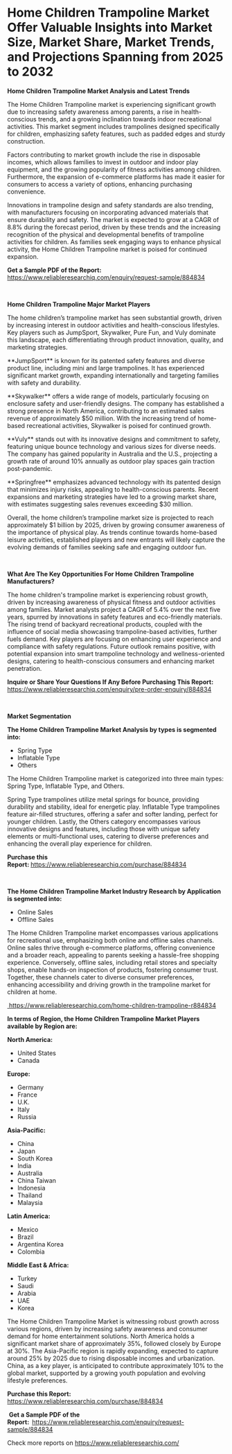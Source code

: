 <p><h1>Home Children Trampoline Market Offer Valuable Insights into Market Size, Market Share, Market Trends, and Projections Spanning from 2025 to 2032</h1></p><p><strong>Home Children Trampoline Market Analysis and Latest Trends</strong></p>
<p><p>The Home Children Trampoline market is experiencing significant growth due to increasing safety awareness among parents, a rise in health-conscious trends, and a growing inclination towards indoor recreational activities. This market segment includes trampolines designed specifically for children, emphasizing safety features, such as padded edges and sturdy construction. </p><p>Factors contributing to market growth include the rise in disposable incomes, which allows families to invest in outdoor and indoor play equipment, and the growing popularity of fitness activities among children. Furthermore, the expansion of e-commerce platforms has made it easier for consumers to access a variety of options, enhancing purchasing convenience. </p><p>Innovations in trampoline design and safety standards are also trending, with manufacturers focusing on incorporating advanced materials that ensure durability and safety. The market is expected to grow at a CAGR of 8.8% during the forecast period, driven by these trends and the increasing recognition of the physical and developmental benefits of trampoline activities for children. As families seek engaging ways to enhance physical activity, the Home Children Trampoline market is poised for continued expansion.</p></p>
<p><strong>Get a Sample PDF of the Report:&nbsp;</strong> <a href="https://www.reliableresearchiq.com/enquiry/request-sample/884834?utm_campaign=2243&utm_medium=2&utm_source=Github&utm_content=ia&utm_term=09022025&utm_id=home-children-trampoline">https://www.reliableresearchiq.com/enquiry/request-sample/884834</a></p>
<p>&nbsp;</p>
<p><strong>Home Children Trampoline Major Market Players</strong></p>
<p><p>The home children’s trampoline market has seen substantial growth, driven by increasing interest in outdoor activities and health-conscious lifestyles. Key players such as JumpSport, Skywalker, Pure Fun, and Vuly dominate this landscape, each differentiating through product innovation, quality, and marketing strategies.</p><p>**JumpSport** is known for its patented safety features and diverse product line, including mini and large trampolines. It has experienced significant market growth, expanding internationally and targeting families with safety and durability.</p><p>**Skywalker** offers a wide range of models, particularly focusing on enclosure safety and user-friendly designs. The company has established a strong presence in North America, contributing to an estimated sales revenue of approximately $50 million. With the increasing trend of home-based recreational activities, Skywalker is poised for continued growth.</p><p>**Vuly** stands out with its innovative designs and commitment to safety, featuring unique bounce technology and various sizes for diverse needs. The company has gained popularity in Australia and the U.S., projecting a growth rate of around 10% annually as outdoor play spaces gain traction post-pandemic.</p><p>**Springfree** emphasizes advanced technology with its patented design that minimizes injury risks, appealing to health-conscious parents. Recent expansions and marketing strategies have led to a growing market share, with estimates suggesting sales revenues exceeding $30 million.</p><p>Overall, the home children’s trampoline market size is projected to reach approximately $1 billion by 2025, driven by growing consumer awareness of the importance of physical play. As trends continue towards home-based leisure activities, established players and new entrants will likely capture the evolving demands of families seeking safe and engaging outdoor fun.</p></p>
<p>&nbsp;</p>
<p><strong>What Are The Key Opportunities For Home Children Trampoline Manufacturers?</strong></p>
<p><p>The home children's trampoline market is experiencing robust growth, driven by increasing awareness of physical fitness and outdoor activities among families. Market analysts project a CAGR of 5.4% over the next five years, spurred by innovations in safety features and eco-friendly materials. The rising trend of backyard recreational products, coupled with the influence of social media showcasing trampoline-based activities, further fuels demand. Key players are focusing on enhancing user experience and compliance with safety regulations. Future outlook remains positive, with potential expansion into smart trampoline technology and wellness-oriented designs, catering to health-conscious consumers and enhancing market penetration.</p></p>
<p><strong>Inquire or Share Your Questions If Any Before Purchasing This Report:</strong> <a href="https://www.reliableresearchiq.com/enquiry/pre-order-enquiry/884834?utm_campaign=2243&utm_medium=2&utm_source=Github&utm_content=ia&utm_term=09022025&utm_id=home-children-trampoline">https://www.reliableresearchiq.com/enquiry/pre-order-enquiry/884834</a></p>
<p>&nbsp;</p>
<p><strong>Market Segmentation</strong></p>
<p><strong>The Home Children Trampoline Market Analysis by types is segmented into:</strong></p>
<p><ul><li>Spring Type</li><li>Inflatable Type</li><li>Others</li></ul></p>
<p><p>The Home Children Trampoline market is categorized into three main types: Spring Type, Inflatable Type, and Others. </p><p>Spring Type trampolines utilize metal springs for bounce, providing durability and stability, ideal for energetic play. Inflatable Type trampolines feature air-filled structures, offering a safer and softer landing, perfect for younger children. Lastly, the Others category encompasses various innovative designs and features, including those with unique safety elements or multi-functional uses, catering to diverse preferences and enhancing the overall play experience for children.</p></p>
<p><strong>Purchase this Report:&nbsp;</strong><a href="https://www.reliableresearchiq.com/purchase/884834?utm_campaign=2243&utm_medium=2&utm_source=Github&utm_content=ia&utm_term=09022025&utm_id=home-children-trampoline">https://www.reliableresearchiq.com/purchase/884834</a></p>
<p>&nbsp;</p>
<p><strong>The Home Children Trampoline Market Industry Research by Application is segmented into:</strong></p>
<p><ul><li>Online Sales</li><li>Offline Sales</li></ul></p>
<p><p>The Home Children Trampoline market encompasses various applications for recreational use, emphasizing both online and offline sales channels. Online sales thrive through e-commerce platforms, offering convenience and a broader reach, appealing to parents seeking a hassle-free shopping experience. Conversely, offline sales, including retail stores and specialty shops, enable hands-on inspection of products, fostering consumer trust. Together, these channels cater to diverse consumer preferences, enhancing accessibility and driving growth in the trampoline market for children at home.</p></p>
<p><a href="https://www.reliableresearchiq.com/home-children-trampoline-r884834?utm_campaign=2243&utm_medium=2&utm_source=Github&utm_content=ia&utm_term=09022025&utm_id=home-children-trampoline">&nbsp;https://www.reliableresearchiq.com/home-children-trampoline-r884834</a></p>
<p><strong>In terms of Region, the Home Children Trampoline Market Players available by Region are:</strong></p>
<p>
    <p> <strong> North America: </strong>
        <ul>
            <li>United States</li>
            <li>Canada</li>
        </ul>
        </p> 
    <p> <strong> Europe: </strong>
        <ul>
            <li>Germany</li>
            <li>France</li>
            <li>U.K.</li>
            <li>Italy</li>
            <li>Russia</li>
        </ul>
        </p> 
    <p> <strong> Asia-Pacific: </strong>
        <ul>
            <li>China</li>
            <li>Japan</li>
            <li>South Korea</li>
            <li>India</li>
            <li>Australia</li>
            <li>China Taiwan</li>
            <li>Indonesia</li>
            <li>Thailand</li>
            <li>Malaysia</li>
        </ul>
        </p> 
    <p> <strong> Latin America: </strong>
        <ul>
            <li>Mexico</li>
            <li>Brazil</li>
            <li>Argentina Korea</li>
            <li>Colombia</li>
        </ul>
        </p> 
    <p> <strong> Middle East & Africa: </strong>
        <ul>
            <li>Turkey</li>
            <li>Saudi</li>
            <li>Arabia</li>
            <li>UAE</li>
            <li>Korea</li>
        </ul>
    </p>
    </p>
<p><p>The Home Children Trampoline Market is witnessing robust growth across various regions, driven by increasing safety awareness and consumer demand for home entertainment solutions. North America holds a significant market share of approximately 35%, followed closely by Europe at 30%. The Asia-Pacific region is rapidly expanding, expected to capture around 25% by 2025 due to rising disposable incomes and urbanization. China, as a key player, is anticipated to contribute approximately 10% to the global market, supported by a growing youth population and evolving lifestyle preferences.</p></p>
<p><strong>Purchase this Report: </strong><a href="https://www.reliableresearchiq.com/purchase/884834?utm_campaign=2243&utm_medium=2&utm_source=Github&utm_content=ia&utm_term=09022025&utm_id=home-children-trampoline">https://www.reliableresearchiq.com/purchase/884834</a></p>
<p>&nbsp;<strong>Get a Sample PDF of the Report:&nbsp;&nbsp;</strong><a href="https://www.reliableresearchiq.com/enquiry/request-sample/884834?utm_campaign=2243&utm_medium=2&utm_source=Github&utm_content=ia&utm_term=09022025&utm_id=home-children-trampoline">https://www.reliableresearchiq.com/enquiry/request-sample/884834</a></p>
<p><strong></strong></p>
<p>Check more reports on <a href="https://www.reliableresearchiq.com/?utm_campaign=2243&utm_medium=2&utm_source=Github&utm_content=ia&utm_term=09022025&utm_id=home-children-trampoline">https://www.reliableresearchiq.com/</a></p>